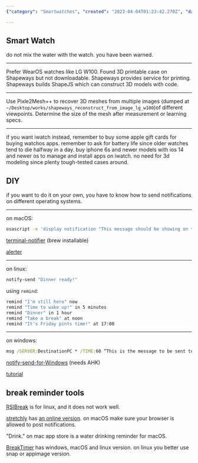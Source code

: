 ```yaml
---
{"category": "Smartwatches", "created": "2023-04-04T01:23:42.270Z", "date": "2023-04-04 01:23:42", "description": "RSIBreak is a smartwatch app designed to prevent RSI injuries. It is compatible with WearOS and Apple alternatives, offering customization options such as 3D printed cases from Shapeways or DIY solutions on macOS. Additionally, alternatives like BreakTimer are available for various platforms.", "modified": "2023-04-05T16:24:13.963Z", "tags": ["RSI", "Smartwatch", "WearOS", "Apple", "Customization", "3D printed cases", "Shapeways"], "title": "RSIBreak, Break Reminder"}

---
```


## Smart Watch

do not mix the water with the watch. you have been warned.

----

Prefer WearOS watches like LG W100. Found 3D printable case on Shapeways but not downloadable. Shapeways provides service for printing. Shapeways builds ShapeJS which can construct 3D models with code.

----

Use Pixle2Mesh++ to recover 3D meshes from multiple images (dumped at `~/Desktop/works/shapeways_reconstruct_from_image_lg_w100`)of different viewpoints. Determine the size of the mesh after measurement or learning specs.

----

if you want iwatch instead, remember to buy some apple gift cards for buying watchos apps. remember to ask for battery life since older watches tend to die halfway in a day. buy iphone 6s and newer models with ios 14 and newer os to manage and install apps on iwatch. no need for 3d modeling since plenty tough-tested cases around.

## DIY

if you want to do it on your own, you have to know how to send notifications on different operating systems.

----

on macOS:
```bash
osascript -e 'display notification "This message should be showing on the notification" with title "Coding Tips"'

```

[terminal-notifier](https://github.com/julienXX/terminal-notifier) (brew installable)

[alerter](https://github.com/vjeantet/alerter)

----

on linux:
```bash
notify-send "Dinner ready!"

```

using `remind`:
```bash
remind "I'm still here" now
remind "Time to wake up!" in 5 minutes
remind "Dinner" in 1 hour
remind "Take a break" at noon
remind "It's Friday pints time!" at 17:00

```

----

on windows:
```cmd
msg /SERVER:DestinationPC * /TIME:60 “This is the message to be sent to a PC named DestinationPC and closes in 60 seconds."

```

[notify-send-for-Windows](https://github.com/Fonata/notify-send-for-Windows) (needs AHK)

[tutorial](https://superuser.com/questions/1179758/how-can-i-send-a-notification-to-a-windows-10-computer-from-the-command-line)

## break reminder tools

[RSIBreak](https://userbase.kde.org/RSIBreak) is for linux, and it does not work well.

[stretchly](https://github.com/hovancik/stretchly) has [an online version](https://web.stretchly.net). on macOS make sure your browser is allowed to post notifications.

"Drink." on mac app store is a water drinking reminder for macOS.

[BreakTimer](https://breaktimer.app/) has windows, macOS and linux version. on linux you better use snap or appimage version.
